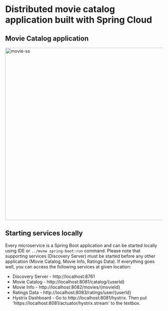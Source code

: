 # Distributed movie catalog application built with Spring Cloud 

## Movie Catalog application

<img width="1042" height="550" alt="movie-ss" src="https://user-images.githubusercontent.com/53643180/77846676-5e6bbd00-71c0-11ea-8b21-03578a3b4379.png">

## Starting services locally

Every microservice is a Spring Boot application and can be started locally using IDE or `../mvnw spring-boot:run` command. Please note that supporting services (Discovery Server) must be started before any other application (Movie Catalog, Movie Info, Ratings Data).
If everything goes well, you can access the following services at given location:
* Discovery Server - http://localhost:8761
* Movie Catalog - http://localhost:8081/catalog/{userId}
* Movie Info - http://localhost:8082/movies/{movieId}
* Ratings Data - http://localhost:8083/ratings/user/{userId}
* Hystrix Dashboard - Go to http://localhost:8081/hystrix. Then put 'https://localhost:8081/actuator/hystrix.stream' to the textbox.



